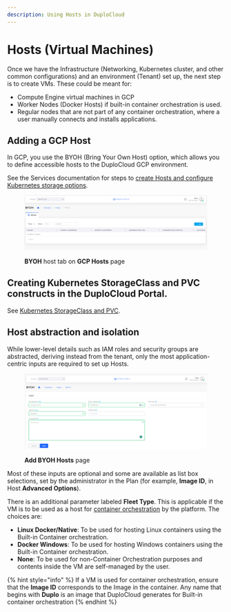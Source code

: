 ```yaml
---
description: Using Hosts in DuploCloud
---
```


# Hosts (Virtual Machines)

Once we have the Infrastructure (Networking, Kubernetes cluster, and other common configurations) and an environment (Tenant) set up, the next step is to create VMs. These could be meant for:

* Compute Engine virtual machines in GCP
* Worker Nodes (Docker Hosts) if built-in container orchestration is used.
* Regular nodes that are not part of any container orchestration, where a user manually connects and installs applications.&#x20;

## Adding a GCP Host <a href="#3-toc-title" id="3-toc-title"></a>

In GCP, you use the BYOH (Bring Your Own Host) option, which allows you to define accessible hosts to the DuploCloud GCP environment.

See the Services documentation for steps to [create Hosts and configure Kubernetes storage options](../gcp-services/containers/).&#x20;

<figure><img src="../../.gitbook/assets/GCP_HOSTS.png" alt=""><figcaption><p><strong>BYOH</strong> host tab on <strong>GCP Hosts</strong> page</p></figcaption></figure>

## Creating Kubernetes StorageClass and PVC constructs in the DuploCloud Portal.

See [Kubernetes StorageClass and PVC](../../kubernetes/kubernetes-storageclass-and-pvc/).

## Host abstraction and isolation&#x20;

While lower-level details such as IAM roles and security groups are abstracted, deriving instead from the tenant, only the most application-centric inputs are required to set up Hosts.&#x20;

<figure><img src="../../.gitbook/assets/GCP_HOSTS_Add_BYOH (1).png" alt=""><figcaption><p><strong>Add BYOH Hosts</strong> page </p></figcaption></figure>

Most of these inputs are optional and some are available as list box selections, set by the administrator in the Plan (for example, **Image ID**, in Host **Advanced Options**).&#x20;

There is an additional parameter labeled **Fleet Type**. This is applicable if the VM is to be used as a host for [container orchestration](../container-deployments/container-orchestrators.md) by the platform. The choices are:

* **Linux Docker/Native**: To be used for hosting Linux containers using the Built-in Container orchestration.      &#x20;
* **Docker Windows**: To be used for hosting Windows containers using the Built-in Container orchestration.
* **None**: To be used for non-Container Orchestration purposes and contents inside the VM are self-managed by the user.

{% hint style="info" %}
If a VM is used for container orchestration, ensure that the **Image ID** corresponds to the Image in the container. Any name that begins with **Duplo** is an image that DuploCloud generates for Built-in container orchestration &#x20;
{% endhint %}
